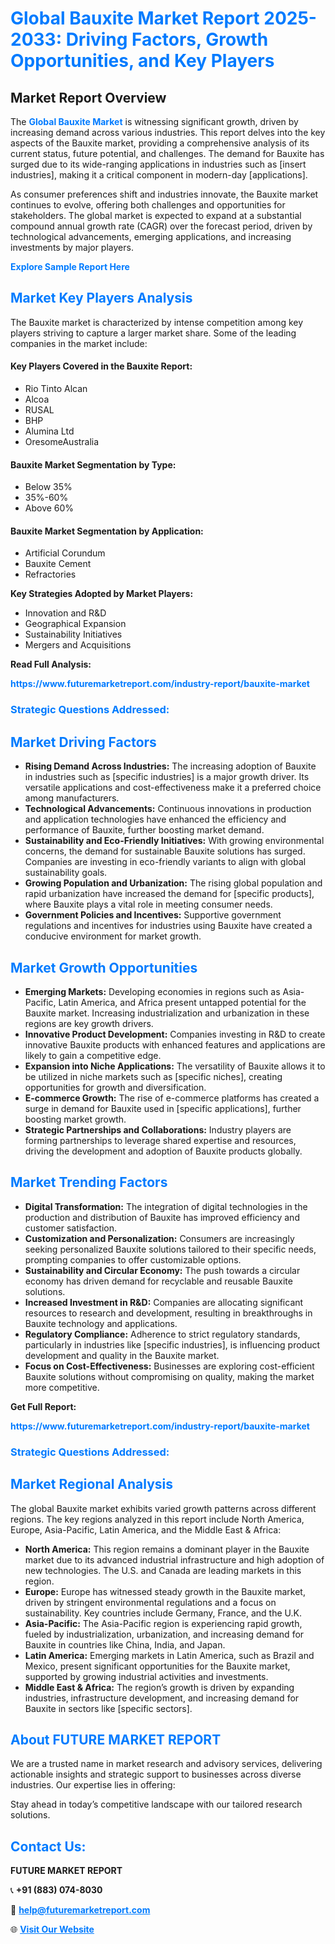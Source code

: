 <h1 style="color: #007BFF;">Global Bauxite Market Report 2025-2033: Driving Factors, Growth Opportunities, and Key Players</h1>

<section id="overview">
<h2>Market Report Overview</h2>
<p>The <a href="https://www.futuremarketreport.com/industry-report/bauxite-market" style="color: #007BFF; text-decoration: none;"><strong>Global Bauxite Market</strong></a> is witnessing significant growth, driven by increasing demand across various industries. This report delves into the key aspects of the Bauxite market, providing a comprehensive analysis of its current status, future potential, and challenges. The demand for Bauxite has surged due to its wide-ranging applications in industries such as [insert industries], making it a critical component in modern-day [applications].</p>
<p>As consumer preferences shift and industries innovate, the Bauxite market continues to evolve, offering both challenges and opportunities for stakeholders. The global market is expected to expand at a substantial compound annual growth rate (CAGR) over the forecast period, driven by technological advancements, emerging applications, and increasing investments by major players.</p>
</section>

<section id="overview">
<p><a href="https://www.futuremarketreport.com/request-sample/reportId=58662" style="color: #007BFF; text-decoration: none;"><strong>Explore Sample Report Here</strong></a></p>
</section>

<section id="key-players">
<h2 style="color: #007BFF;">Market Key Players Analysis</h2>
<p>The Bauxite market is characterized by intense competition among key players striving to capture a larger market share. Some of the leading companies in the market include:</p>
<h4>Key Players Covered in the Bauxite Report:</h4>
<ul><li>Rio Tinto Alcan</li><li>Alcoa</li><li>RUSAL</li><li>BHP</li><li>Alumina Ltd</li><li>OresomeAustralia</li></ul>
<h4>Bauxite Market Segmentation by Type:</h4>
<ul><li>Below 35%</li><li>35%-60%</li><li>Above 60%</li></ul>

<h4>Bauxite Market Segmentation by Application:</h4>
<ul><li>Artificial Corundum</li><li>Bauxite Cement</li><li>Refractories</li></ul>
<p><strong>Key Strategies Adopted by Market Players:</strong></p>
<ul>
<li>Innovation and R&D</li>
<li>Geographical Expansion</li>
<li>Sustainability Initiatives</li>
<li>Mergers and Acquisitions</li>
</ul>
</section>

<section>
<p><strong>Read Full Analysis: </strong></p><a href="https://www.futuremarketreport.com/industry-report/bauxite-market" style="color: #007BFF; text-decoration: none;"><strong>https://www.futuremarketreport.com/industry-report/bauxite-market</strong></a>
<h3 style="color: #007BFF;">Strategic Questions Addressed:</h3>
</section>

<section id="driving-factors">
<h2 style="color: #007BFF;">Market Driving Factors</h2>
<ul>
<li><strong>Rising Demand Across Industries:</strong> The increasing adoption of Bauxite in industries such as [specific industries] is a major growth driver. Its versatile applications and cost-effectiveness make it a preferred choice among manufacturers.</li>
<li><strong>Technological Advancements:</strong> Continuous innovations in production and application technologies have enhanced the efficiency and performance of Bauxite, further boosting market demand.</li>
<li><strong>Sustainability and Eco-Friendly Initiatives:</strong> With growing environmental concerns, the demand for sustainable Bauxite solutions has surged. Companies are investing in eco-friendly variants to align with global sustainability goals.</li>
<li><strong>Growing Population and Urbanization:</strong> The rising global population and rapid urbanization have increased the demand for [specific products], where Bauxite plays a vital role in meeting consumer needs.</li>
<li><strong>Government Policies and Incentives:</strong> Supportive government regulations and incentives for industries using Bauxite have created a conducive environment for market growth.</li>
</ul>
</section>

<section id="growth-opportunities">
<h2 style="color: #007BFF;">Market Growth Opportunities</h2>
<ul>
<li><strong>Emerging Markets:</strong> Developing economies in regions such as Asia-Pacific, Latin America, and Africa present untapped potential for the Bauxite market. Increasing industrialization and urbanization in these regions are key growth drivers.</li>
<li><strong>Innovative Product Development:</strong> Companies investing in R&D to create innovative Bauxite products with enhanced features and applications are likely to gain a competitive edge.</li>
<li><strong>Expansion into Niche Applications:</strong> The versatility of Bauxite allows it to be utilized in niche markets such as [specific niches], creating opportunities for growth and diversification.</li>
<li><strong>E-commerce Growth:</strong> The rise of e-commerce platforms has created a surge in demand for Bauxite used in [specific applications], further boosting market growth.</li>
<li><strong>Strategic Partnerships and Collaborations:</strong> Industry players are forming partnerships to leverage shared expertise and resources, driving the development and adoption of Bauxite products globally.</li>
</ul>
</section>

<section id="trending-factors">
<h2 style="color: #007BFF;">Market Trending Factors</h2>
<ul>
<li><strong>Digital Transformation:</strong> The integration of digital technologies in the production and distribution of Bauxite has improved efficiency and customer satisfaction.</li>
<li><strong>Customization and Personalization:</strong> Consumers are increasingly seeking personalized Bauxite solutions tailored to their specific needs, prompting companies to offer customizable options.</li>
<li><strong>Sustainability and Circular Economy:</strong> The push towards a circular economy has driven demand for recyclable and reusable Bauxite solutions.</li>
<li><strong>Increased Investment in R&D:</strong> Companies are allocating significant resources to research and development, resulting in breakthroughs in Bauxite technology and applications.</li>
<li><strong>Regulatory Compliance:</strong> Adherence to strict regulatory standards, particularly in industries like [specific industries], is influencing product development and quality in the Bauxite market.</li>
<li><strong>Focus on Cost-Effectiveness:</strong> Businesses are exploring cost-efficient Bauxite solutions without compromising on quality, making the market more competitive.</li>
</ul>
</section>

<section>
<p><strong>Get Full Report: </strong></p><a href="https://www.futuremarketreport.com/industry-report/bauxite-market" style="color: #007BFF; text-decoration: none;"><strong>https://www.futuremarketreport.com/industry-report/bauxite-market</strong></a>
<h3 style="color: #007BFF;">Strategic Questions Addressed:</h3>
</section>


<section id="regional-analysis">
<h2 style="color: #007BFF;">Market Regional Analysis</h2>
<p>The global Bauxite market exhibits varied growth patterns across different regions. The key regions analyzed in this report include North America, Europe, Asia-Pacific, Latin America, and the Middle East & Africa:</p>
<ul>
<li><strong>North America:</strong> This region remains a dominant player in the Bauxite market due to its advanced industrial infrastructure and high adoption of new technologies. The U.S. and Canada are leading markets in this region.</li>
<li><strong>Europe:</strong> Europe has witnessed steady growth in the Bauxite market, driven by stringent environmental regulations and a focus on sustainability. Key countries include Germany, France, and the U.K.</li>
<li><strong>Asia-Pacific:</strong> The Asia-Pacific region is experiencing rapid growth, fueled by industrialization, urbanization, and increasing demand for Bauxite in countries like China, India, and Japan.</li>
<li><strong>Latin America:</strong> Emerging markets in Latin America, such as Brazil and Mexico, present significant opportunities for the Bauxite market, supported by growing industrial activities and investments.</li>
<li><strong>Middle East & Africa:</strong> The region’s growth is driven by expanding industries, infrastructure development, and increasing demand for Bauxite in sectors like [specific sectors].</li>
</ul>
</section>

<footer>
<h2 style="color: #007BFF;">About FUTURE MARKET REPORT</h2>
<p>We are a trusted name in market research and advisory services, delivering actionable insights and strategic support to businesses across diverse industries. Our expertise lies in offering:</p>

<p>Stay ahead in today’s competitive landscape with our tailored research solutions.</p>

<h2 style="color: #007BFF;">Contact Us:</h2>
<p><strong>FUTURE MARKET REPORT</strong></p>
<p>📞 <strong>+91 (883) 074-8030</strong></p>
<p>📧 <strong><a href="mailto:help@futuremarketreport.com" style="color: #007BFF;">help@futuremarketreport.com</a></strong></p>
<p>🌐 <strong><a href="https://www.futuremarketreport.com/" style="color: #007BFF;">Visit Our Website</a></strong></p>
</footer>
